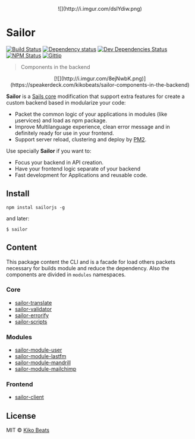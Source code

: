 <center>![](http://i.imgur.com/dslYdiw.png)</center>

# Sailor

[![Build Status](http://img.shields.io/travis/sailorjs/sails/master.svg?style=flat)](https://travis-ci.org/sailorjs/sails)
[![Dependency status](http://img.shields.io/david/sailorjs/sailorjs.svg?style=flat)](https://david-dm.org/sailorjs/sailorjs)
[![Dev Dependencies Status](http://img.shields.io/david/dev/sailorjs/sailorjs.svg?style=flat)](https://david-dm.org/sailorjs/sailorjs#info=devDependencies)
[![NPM Status](http://img.shields.io/npm/dm/sailorjs.svg?style=flat)](https://www.npmjs.org/package/sailorjs)
[![Gittip](http://img.shields.io/gittip/Kikobeats.svg?style=flat)](https://www.gittip.com/Kikobeats/)

> Components in the backend

<center>[![](http://i.imgur.com/8ejNwbK.png)](https://speakerdeck.com/kikobeats/sailor-components-in-the-backend)</center>

**Sailor** is a [Sails core](https://github.com/balderdashy/sails) modification that support extra features for create a custom backend based in modularize your code:

- Packet the common logic of your applications in modules (like μservices) and load as npm package.
- Improve Multilanguage experience, clean error message and in definitely ready for use in your frontend.
- Support server reload, clustering and deploy by [PM2](https://github.com/Unitech/PM2).

Use specially **Sailor** if you want to:

- Focus your backend in API creation.
- Have your frontend logic separate of your backend
- Fast development for Applications and reusable code.


## Install

```
npm instal sailorjs -g
```

and later:

```
$ sailor
```


## Content

This package content the CLI and is a facade for load others packets necessary for builds module and reduce the dependency. Also the components are divided in `modules` namespaces.

### Core

- [sailor-translate](https://github.com/sailorjs/sailor-translate)
- [sailor-validator](https://github.com/sailorjs/sailor-validator)
- [sailor-errorify](https://github.com/sailorjs/sailor-errorify)
- [sailor-scripts](https://github.com/sailorjs/sailor-scripts)

### Modules

- [sailor-module-user](https://github.com/sailorjs/sailor-module-user)
- [sailor-module-lastfm](https://github.com/sailorjs/sailor-module-lastfm)
- [sailor-module-mandrill](https://github.com/sailorjs/sailor-module-mandrill)
- [sailor-module-mailchimp](https://github.com/sailorjs/sailor-module-mailchimp)


### Frontend

- [sailor-client](https://github.com/sailorjs/sailor-client)


## License

MIT © [Kiko Beats](http://www.kikobeats.com)

